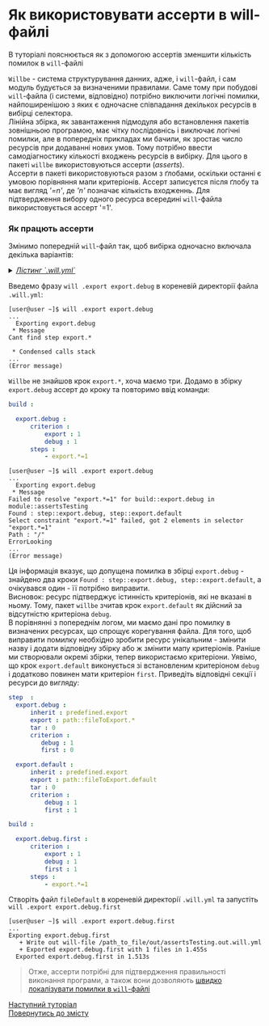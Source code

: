 # Як використовувати ассерти в will-файлі

В туторіалі пояснюється як з допомогою ассертів зменшити кількість помилок в `will`-файлі  

<a name="assert-term"></a>

`Willbe` - система структурування данних, адже, і `will`-файл, і сам модуль будується за визначеними правилами. Саме тому при побудові `will`-файла (і системи, відповідно) потрібно виключити логічні помилки, найпоширенішою з яких є одночасне співпадання декількох ресурсів в вибірці селектора.  
Лінійна збірка, як завантаження підмодуля або встановлення пакетів зовнішньою програмою, має чітку послідовнісь і виключає логічні помилки, але в попередніх прикладах ми бачили, як зростає число ресурсів при додаванні нових умов. Тому потрібно ввести самодіагностику кількості входжень ресурсів в вибірку. Для цього в пакеті `willbe` використовуються ассерти (_asserts_).  
Ассерти в пакеті використовуються разом з ґлобами, оскільки останні є умовою порівняння мапи критеріонів. Ассерт записуєтся після ґлобу та має вигляд _'=n'_, де _'n'_ позначає кількість входженнь. Для підтвердження вибору одного ресурса всередині `will`-файла використовується ассерт '=1'.  

### <a name="how-assert-works"></a> Як працють ассерти
Змінимо попередній `will`-файл так, щоб вибірка одночасно включала декілька варіантів:

<details>
    <summary><u><em>Лістинг `.will.yml`</em></u></summary>

```yaml

about :

  name : assertsTesting
  description : "To test asserts"
  version : 0.0.1

path :

  in : '.'
  out : 'out'
  fileToExport.debug :
    criterion :
       debug : 1
    path : './fileDebug'

  fileToExport.release :
    criterion :
       debug : 0
    path : './fileRelease'
    
  fileToExport.default :
    path : './fileDefault'    

step  :
  export.debug :
      inherit : predefined.export
      export : path::fileToExport.*
      tar : 0
      criterion :
         debug : 1

  export.release :
      inherit : predefined.export
      export : path::fileToExport.*
      tar : 0
      criterion :
         debug : 0
  
  export.default :
      inherit : predefined.export
      export : path::fileToExport.default
      tar : 0

build :

  export.debug :
      criterion :
          export : 1
          debug : 1
      steps :
          - export.*

  export.release :
      criterion :
          export : 1
          debug : 0
      steps :
          - export.*

```

</details>

Введемо фразу `will .export export.debug` в кореневій директорії файла `.will.yml`:

```
[user@user ~]$ will .export export.debug
...
  Exporting export.debug
 * Message
Cant find step export.*   

 * Condensed calls stack
...
(Error message)

```

`Willbe` не знайшов крок `export.*`, хоча маємо три. Додамо в збірку `export.debug` ассерт до кроку та повторимо ввід команди:

```yaml
build :

  export.debug :
      criterion :
          export : 1
          debug : 1
      steps :
          - export.*=1

```

```
[user@user ~]$ will .export export.debug
...
  Exporting export.debug
 * Message
Failed to resolve "export.*=1" for build::export.debug in module::assertsTesting 
Found : step::export.debug, step::export.default 
Select constraint "export.*=1" failed, got 2 elements in selector "export.*=1"
Path : "/" 
ErrorLooking 
...
(Error message)

```

<a name="assert-failure-information"></a>

Ця інформація вказує, що допущена помилка в збірці `export.debug` - знайдено два кроки `Found : step::export.debug, step::export.default`, а очікувався один - її потрібно виправити.  
Висновок: ресурс підтверджує істинність критеріонів, які не вказані в ньому. Тому, пакет `willbe` зчитав крок `export.default` як дійсний за відсутністю критеріона `debug`.  
В порівнянні з попереднім логом, ми маємо дані про помилку в визначених ресурсах, що спрощує корегування файла. Для того, щоб виправити помилку необхідно зробити ресурс унікальним - змінити назву і додати відповідну збірку або ж змінити мапу критеріонів.
Раніше ми створювали окремі збірки, тепер використаємо критеріони. Уявімо, що крок `export.default` виконується зі встановленим критеріоном `debug` і додатково повинен мати критеріон `first`. Приведіть відповідні секції і ресурси до вигляду:

```yaml
step  :
  export.debug :
      inherit : predefined.export
      export : path::fileToExport.*
      tar : 0
      criterion :
         debug : 1
         first : 0

  export.default :
      inherit : predefined.export
      export : path::fileToExport.default
      tar : 0
      criterion :
          debug : 1
          first : 1

build :

  export.debug.first :
      criterion :
          export : 1
          debug : 1
          first : 1
      steps :
          - export.*=1

```

Створіть файл `fileDefault` в кореневій директорії `.will.yml` та запустіть `will .export export.debug.first`

```
[user@user ~]$ will .export export.debug.first
...
Exporting export.debug.first
   + Write out will-file /path_to_file/out/assertsTesting.out.will.yml
   + Exported export.debug.first with 1 files in 1.455s
  Exported export.debug.first in 1.513s

```

> Отже, ассерти потрібні для підтвердження правильності виконання програми, а також вони дозволяють [швидко локалізувати помилки в `will`-файлі](#assert-failure-information)

[Наступний туторіал](MinimizationOfWillFile.ukr.md)  
[Повернутись до змісту](../README.md#tutorials)